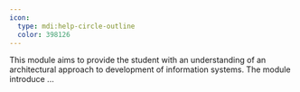 ```yaml
---
icon:
  type: mdi:help-circle-outline
  color: 398126
---
```


This module aims to provide the student with an understanding of an architectural approach to development of information systems. The module introduce ... 
